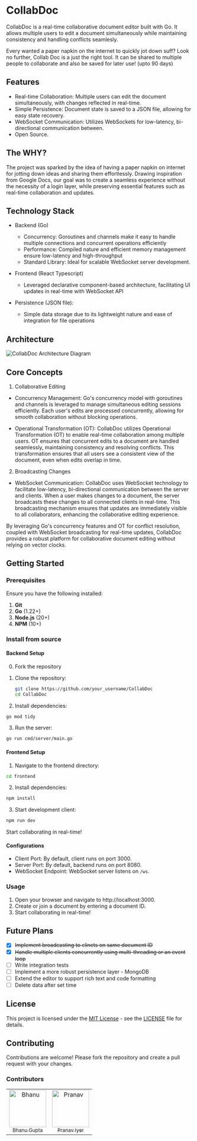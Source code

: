 # CollabDoc


CollabDoc is a real-time collaborative document editor built with Go. It allows multiple users to edit a document simultaneously while maintaining consistency and handling conflicts seamlesly.

Every wanted a paper napkin on the internet to quickly jot down suff? Look no further, Collab Doc is a just the right tool. It can  be shared to multiple people to collaborate and also be saved for later use! (upto 90 days)

## Features 

- Real-time Collaboration: Multiple users can edit the document simultaneously, with changes reflected in real-time.
- Simple Persistence: Document state is saved to a JSON file, allowing for easy state recovery.
- WebSocket Communication: Utilizes WebSockets for low-latency, bi-directional communication between.
- Open Source.

## The WHY?

The project was sparked by the idea of having a paper napkin on internet for jotting down ideas and sharing them effortlessly. Drawing inspiration from Google Docs, our goal was to create a seamless experience without the necessity of a login layer, while preserving essential features such as real-time collaboration and updates.

## Technology Stack

+ Backend (Go)
  + Concurrency: Goroutines and channels make it easy to handle multiple connections and concurrent operations efficiently
  + Performance: Compiled nature and efficient memory management ensure low-latency and high-throughput
  + Standard Library: Ideal for scalable WebSocket server development.

+ Frontend (React Typescript)
  + Leveraged declarative component-based architecture, facilitating UI updates in real-time with WebSocket API

+ Persistence (JSON file): 
  + Simple data storage due to its lightweight nature and ease of integration for file operations

## Architecture

![CollabDoc Architecture Diagram](https://github.com/bhngupta/CollabDoc/blob/main/misc/arch-diagram.png?raw=true)

## Core Concepts 

1. Collaborative Editing

- Concurrency Management: Go's concurrency model with goroutines and channels is leveraged to manage simultaneous editing sessions efficiently. Each user's edits are processed concurrently, allowing for smooth collaboration without blocking operations.

- Operational Transformation (OT): CollabDoc utilizes Operational Transformation (OT) to enable real-time collaboration among multiple users. OT ensures that concurrent edits to a document are handled seamlessly, maintaining consistency and resolving conflicts. This transformation ensures that all users see a consistent view of the document, even when edits overlap in time.

2. Broadcasting Changes

- WebSocket Communication: CollabDoc uses WebSocket technology to facilitate low-latency, bi-directional communication between the server and clients. When a user makes changes to a document, the server broadcasts these changes to all connected clients in real-time. This broadcasting mechanism ensures that updates are immediately visible to all collaborators, enhancing the collaborative editing experience.

By leveraging Go's concurrency features and OT for conflict resolution, coupled with WebSocket broadcasting for real-time updates, CollabDoc provides a robust platform for collaborative document editing without relying on vector clocks.


## Getting Started

### Prerequisites

Ensure you have the following installed:

1. **Git**
2. **Go** (1.22+)
3. **Node.js** (20+)
4. **NPM** (10+)

### Install from source

#### Backend Setup

0. Fork the repository

1. Clone the repository:

   ```bash
   git clone https://github.com/your_username/CollabDoc
   cd CollabDoc
   ```

2. Install dependencies:

  ```bash
  go mod tidy
  ```

3. Run the server:

  ```bash
  go run cmd/server/main.go
  ```

#### Frontend Setup

1. Navigate to the frontend directory:

  ```bash
  cd frontend
  ```

2. Install dependencies:

  ```bash
  npm install
  ```

3. Start development client:

  ```bash
  npm run dev
  ```

Start collaborating in real-time!

#### Configurations

- Client Port: By default, client runs on port 3000.
- Server Port: By default, backend runs on port 8080.
- WebSocket Endpoint: WebSocket server listens on `/ws`.

### Usage

1. Open your browser and navigate to http://localhost:3000.
2. Create or join a document by entering a document ID.
3. Start collaborating in real-time!

## Future Plans

- [x] ~~Implement broadcasting to clinets on same document ID~~
- [x] ~~Handle multiple clients concurrently using multi-threading or an event loop~~ 
- [ ] Write integration tests 
- [ ] Implement a more robust persistence layer - MongoDB 
- [ ] Extend the editor to support rich text and code formatting
- [ ] Delete data after set time

## License

This project is licensed under the [MIT License](https://opensource.org/license/MIT) - see the [LICENSE](https://github.com/bhngupta/CollabDoc/blob/main/LICENSE) file for details.


## Contributing

Contributions are welcome! Please fork the repository and create a pull request with your changes.

### Contributors 

<table>
	<tbody>
		<tr>
      <td align="center">
          <a href="https://github.com/bhngupta" >
              <img src="https://avatars.githubusercontent.com/u/44861163?v=4" width="100;" alt="Bhanu"/>
              <br />
              <sub>Bhanu Gupta</sub>
          </a>
      </td>
      <td align="center">
          <a href="https://github.com/PranavN1234">
              <img src="https://avatars.githubusercontent.com/u/44135759?v=4" width="100;" alt="Pranav"/>
              <br />
              <sub >Pranav Iyer</sub>
          </a>
      </td>
		</tr>
	<tbody>
</table>

